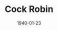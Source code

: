 ---
title: Cock Robin
date: 1940-01-23
closing_date: 1940-01-26
layout: productions
featured_image: 
image_caption:
image_credit:
playbill: 
category: 
Theatre: Theatre Jacksonville
Venue: Little Theatre
cast:
  Clark Torrence: Birt Byrd
  Helen Maxwell: Elizabeth S. Willis
  John Jessup: Elmo Lehman
  Doctor Edgar Grace: James A. Sterling
  Richard Lane: Kingston Newman
  Carlotta Maxwell: Mabel Foster
  Alice Montgomery: Marie Kilbride
  Maria Scott: Marion Daniel
  George McAuliffe: Slocum Ball
  Julian Cleveland: Stanley Morrell
  Henry Briggs: Vincent Bisno
  Hancock Robinson: William Brenner
crew:
  Make-up Assistant:
    - Aletha Masters
    - Emma Sue Zink
    - Jean Runyon
    - Matilda Shane
    - Neal Tyler, Jr.
    - Olga Currier
  Production Manager: Alex Pillsbury
  Stage Manager: Jesse Hoagland
  Crew Assistant:
    - Charles Roberts
    - Edre Ferguson
    - Eleonor Edwards
    - John Temple Gilmer
    - Robert Krell
    - Walter Edwards
  Assistant Director: Eleanor MaccLinchey
  Director: Marian Hendry
  Electrician: Walter Edwards
orchestra:
external_links:
---